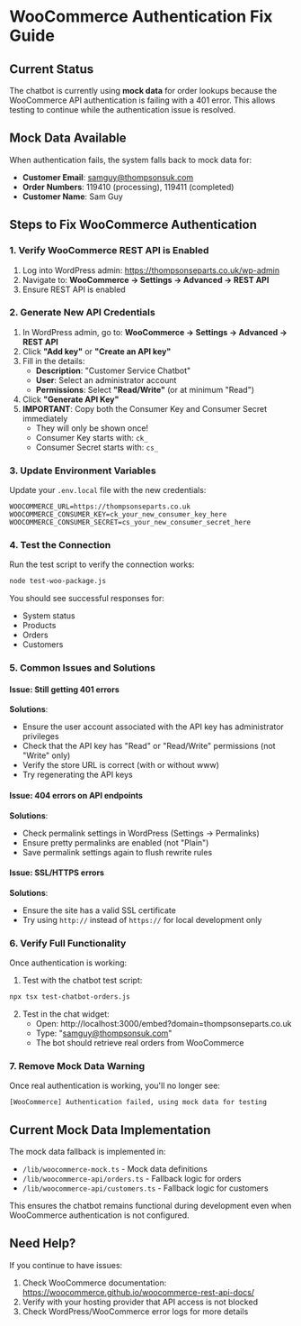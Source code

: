 # WooCommerce Authentication Fix Guide

## Current Status
The chatbot is currently using **mock data** for order lookups because the WooCommerce API authentication is failing with a 401 error. This allows testing to continue while the authentication issue is resolved.

## Mock Data Available
When authentication fails, the system falls back to mock data for:
- **Customer Email**: samguy@thompsonsuk.com
- **Order Numbers**: 119410 (processing), 119411 (completed)
- **Customer Name**: Sam Guy

## Steps to Fix WooCommerce Authentication

### 1. Verify WooCommerce REST API is Enabled
1. Log into WordPress admin: https://thompsonseparts.co.uk/wp-admin
2. Navigate to: **WooCommerce → Settings → Advanced → REST API**
3. Ensure REST API is enabled

### 2. Generate New API Credentials
1. In WordPress admin, go to: **WooCommerce → Settings → Advanced → REST API**
2. Click **"Add key"** or **"Create an API key"**
3. Fill in the details:
   - **Description**: "Customer Service Chatbot"
   - **User**: Select an administrator account
   - **Permissions**: Select **"Read/Write"** (or at minimum "Read")
4. Click **"Generate API Key"**
5. **IMPORTANT**: Copy both the Consumer Key and Consumer Secret immediately
   - They will only be shown once!
   - Consumer Key starts with: `ck_`
   - Consumer Secret starts with: `cs_`

### 3. Update Environment Variables
Update your `.env.local` file with the new credentials:

```env
WOOCOMMERCE_URL=https://thompsonseparts.co.uk
WOOCOMMERCE_CONSUMER_KEY=ck_your_new_consumer_key_here
WOOCOMMERCE_CONSUMER_SECRET=cs_your_new_consumer_secret_here
```

### 4. Test the Connection
Run the test script to verify the connection works:

```bash
node test-woo-package.js
```

You should see successful responses for:
- System status
- Products
- Orders
- Customers

### 5. Common Issues and Solutions

#### Issue: Still getting 401 errors
**Solutions**:
- Ensure the user account associated with the API key has administrator privileges
- Check that the API key has "Read" or "Read/Write" permissions (not "Write" only)
- Verify the store URL is correct (with or without www)
- Try regenerating the API keys

#### Issue: 404 errors on API endpoints
**Solutions**:
- Check permalink settings in WordPress (Settings → Permalinks)
- Ensure pretty permalinks are enabled (not "Plain")
- Save permalink settings again to flush rewrite rules

#### Issue: SSL/HTTPS errors
**Solutions**:
- Ensure the site has a valid SSL certificate
- Try using `http://` instead of `https://` for local development only

### 6. Verify Full Functionality
Once authentication is working:

1. Test with the chatbot test script:
```bash
npx tsx test-chatbot-orders.js
```

2. Test in the chat widget:
   - Open: http://localhost:3000/embed?domain=thompsonseparts.co.uk
   - Type: "samguy@thompsonsuk.com"
   - The bot should retrieve real orders from WooCommerce

### 7. Remove Mock Data Warning
Once real authentication is working, you'll no longer see:
```
[WooCommerce] Authentication failed, using mock data for testing
```

## Current Mock Data Implementation
The mock data fallback is implemented in:
- `/lib/woocommerce-mock.ts` - Mock data definitions
- `/lib/woocommerce-api/orders.ts` - Fallback logic for orders
- `/lib/woocommerce-api/customers.ts` - Fallback logic for customers

This ensures the chatbot remains functional during development even when WooCommerce authentication is not configured.

## Need Help?
If you continue to have issues:
1. Check WooCommerce documentation: https://woocommerce.github.io/woocommerce-rest-api-docs/
2. Verify with your hosting provider that API access is not blocked
3. Check WordPress/WooCommerce error logs for more details